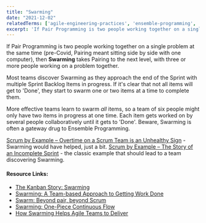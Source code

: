 ```yaml
---
title: "Swarming"
date: "2021-12-02"
relatedTerms: ['agile-engineering-practices', 'ensemble-programming', 'pair-programming']
excerpt: 'If Pair Programming is two people working together on a single problem at the same time'
---
```


If Pair Programming is two people working together on a single problem at the same time (pre-Covid, Pairing meant sitting side by side with one computer), then **Swarming** takes Pairing to the next level, with three or more people working on a problem together.

Most teams discover Swarming as they approach the end of the Sprint with multiple Sprint Backlog Items in progress. If it's clear that not all items will get to 'Done', they start to swarm one or two items at a time to complete them.

More effective teams learn to swarm _all_ items, so a team of six people might only have two items in progress at one time. Each item gets worked on by several people collaboratively until it gets to 'Done'. Beware, Swarming is often a gateway drug to Ensemble Programming.

[Scrum by Example – Overtime on a Scrum Team is an Unhealthy Sign](/blog/scrummaster-tales-overtime-on-a-scrum-team-is-an-unhealthy-sign.html) - Swarming would have helped, just a bit. [Scrum by Example – The Story of an Incomplete Sprint](/blog/scrum-by-example-the-story-of-an-incomplete-sprint.html) - the classic example that should lead to a team discovering Swarming.

#### Resource Links:

- [The Kanban Story: Swarming](https://brodzinski.com/2010/05/kanban-swarming.html)
- [Swarming: A Team-based Approach to Getting Work Done](https://medium.com/agile-outside-the-box/swarming-a-team-based-approach-to-getting-work-done-1434243f38b8)
- [Swarm: Beyond pair, beyond Scrum](https://www.agilealliance.org/resources/experience-reports/swarm-beyond-pair-beyond-scrum/)
- [Swarming: One-Piece Continuous Flow](http://scrumbook.org/product-organization-pattern-language/development-team/swarming--one-piece-continuous-flow.html)
- [How Swarming Helps Agile Teams to Deliver](https://www.infoq.com/news/2013/02/swarming-agile-teams-deliver/)


